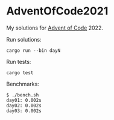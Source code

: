 # AdventOfCode2021

My solutions for [Advent of Code](https://adventofcode.com/2022/) 2022.

Run solutions:

```text
cargo run --bin dayN
```

Run tests:

```text
cargo test
```

Benchmarks:

```text
$ ./bench.sh
day01: 0.002s
day02: 0.002s
day03: 0.002s
```

